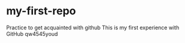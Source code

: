 # my-first-repo
Practice to get acquainted with github
This is my first experience with GitHub
qw4545youd
